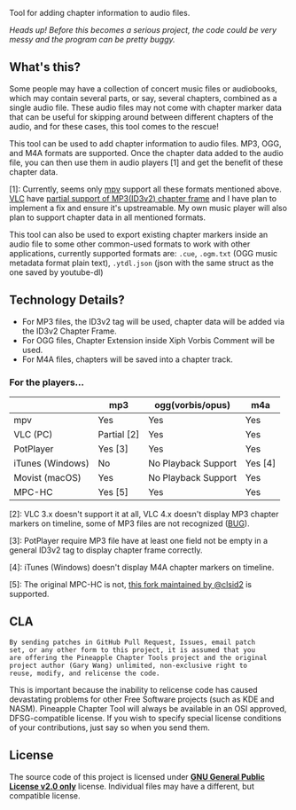 Tool for adding chapter information to audio files.

*Heads up! Before this becomes a serious project, the code could be very messy and the program can be pretty buggy.*

## What's this?

Some people may have a collection of concert music files or audiobooks, which may contain several parts, or say, several chapters, combined as a single audio file. These audio files may not come with chapter marker data that can be useful for skipping around between different chapters of the audio, and for these cases, this tool comes to the rescue!

This tool can be used to add chapter information to audio files. MP3, OGG, and M4A formats are supported. Once the chapter data added to the audio file, you can then use them in audio players [1] and get the benefit of these chapter data.

[1]: Currently, seems only [mpv](https://mpv.io/) support all these formats mentioned above. [VLC](https://www.videolan.org/vlc/index.html) have [partial support of MP3(ID3v2) chapter frame](https://trac.videolan.org/vlc/ticket/7485) and I have plan to implement a fix and ensure it's upstreamable. My own music player will also plan to support chapter data in all mentioned formats.

This tool can also be used to export existing chapter markers inside an audio file to some other common-used formats to work with other applications, currently supported formats are: `.cue`, `.ogm.txt` (OGG music metadata format plain text), `.ytdl.json` (json with the same struct as the one saved by youtube-dl)

## Technology Details?

 - For MP3 files, the ID3v2 tag will be used, chapter data will be added via the ID3v2 Chapter Frame.
 - For OGG files, Chapter Extension inside Xiph Vorbis Comment will be used.
 - For M4A files, chapters will be saved into a chapter track.

### For the players...

|                  | mp3          | ogg(vorbis/opus)    | m4a     |
| ---------------- | ------------ | ------------------- | ------- |
| mpv              | Yes          | Yes                 | Yes     |
| VLC (PC)         | Partial [2]  | Yes                 | Yes     |
| PotPlayer        | Yes [3]      | Yes                 | Yes     |
| iTunes (Windows) | No           | No Playback Support | Yes [4] |
| Movist (macOS)   | Yes          | No Playback Support | Yes     |
| MPC-HC           | Yes [5]      | Yes                 | Yes     |

[2]: VLC 3.x doesn't support it at all, VLC 4.x doesn't display MP3 chapter markers on timeline, some of MP3 files are not recognized ([BUG](https://trac.videolan.org/vlc/ticket/7485)).

[3]: PotPlayer require MP3 file have at least one field not be empty in a general ID3v2 tag to display chapter frame correctly.

[4]: iTunes (Windows) doesn't display M4A chapter markers on timeline.

[5]: The original MPC-HC is not, [this fork maintained by @clsid2](https://github.com/clsid2/mpc-hc) is supported.

## CLA

```
By sending patches in GitHub Pull Request, Issues, email patch 
set, or any other form to this project, it is assumed that you
are offering the Pineapple Chapter Tools project and the original
project author (Gary Wang) unlimited, non-exclusive right to
reuse, modify, and relicense the code.
```

This is important because the inability to relicense code has caused devastating problems for other Free Software projects (such as KDE and NASM). Pineapple Chapter Tool will always be available in an OSI approved, DFSG-compatible license. If you wish to specify special license conditions of your contributions, just say so when you send them.

## License

The source code of this project is licensed under [**GNU General Public License v2.0 only**](https://spdx.org/licenses/GPL-2.0-only.html) license. Individual files may have a different, but compatible license.
